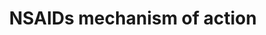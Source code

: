 ---
annotations:
- id: PW:0000754
  parent: drug pathway
  type: Pathway Ontology
  value: drug pathway
authors:
- Eweitz
citedin: ''
communities: []
description: '"Nonsteroidal anti-inflammatory drugs (NSAIDs) inhibit the cyclooxygenase
  isoenzymes COX1 and COX2 with varying degrees of specificity for the COX2 isoform.
  As a result, the conversion of arachidonic acid to prostaglandins (PGs) is inhibited.
  The main effects of PGs throughout the body are listed."  Inspired by Figure 1 in
  PMID:32322101.'
last-edited: 2025-02-04
ndex: null
organisms:
- Homo sapiens
redirect_from:
- /index.php/Pathway:WP5513
- /instance/WP5513
- /instance/WP5513_r136464
revision: r136464
schema-jsonld:
- '@context': https://schema.org/
  '@id': https://wikipathways.github.io/pathways/WP5513.html
  '@type': Dataset
  creator:
    '@type': Organization
    name: WikiPathways
  description: '"Nonsteroidal anti-inflammatory drugs (NSAIDs) inhibit the cyclooxygenase
    isoenzymes COX1 and COX2 with varying degrees of specificity for the COX2 isoform.
    As a result, the conversion of arachidonic acid to prostaglandins (PGs) is inhibited.
    The main effects of PGs throughout the body are listed."  Inspired by Figure 1
    in PMID:32322101.'
  keywords:
  - Celecoxib
  - Diclofenac
  - Ibuprofen
  - Naproxen
  - PGA1
  - PGD2
  - PGE1
  - PGE2
  - PGF2a
  - PGG2
  - PGH2
  - PGI2
  - Rofecoxib
  license: CC0
  name: NSAIDs mechanism of action
seo: CreativeWork
title: NSAIDs mechanism of action
wpid: WP5513
---